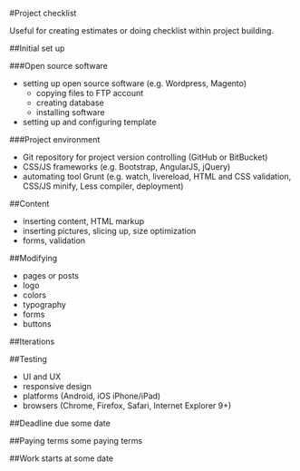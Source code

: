 #Project checklist

Useful for creating estimates or doing checklist within project building.

##Initial set up

###Open source software

- setting up open source software (e.g. Wordpress, Magento)
  - copying files to FTP account
  - creating database
  - installing software
- setting up and configuring template

###Project environment

- Git repository for project version controlling (GitHub or BitBucket)
- CSS/JS frameworks (e.g. Bootstrap, AngularJS, jQuery)
- automating tool Grunt (e.g. watch, livereload, HTML and CSS validation, CSS/JS minify, Less compiler, deployment)

##Content
- inserting content, HTML markup 
- inserting pictures, slicing up, size optimization
- forms, validation

##Modifying
- pages or posts
- logo
- colors
- typography
- forms
- buttons

##Iterations

##Testing
- UI and UX
- responsive design
- platforms (Android, iOS iPhone/iPad)
- browsers (Chrome, Firefox, Safari, Internet Explorer 9+)

##Deadline
due some date

##Paying terms 
some paying terms

##Work starts at
some date